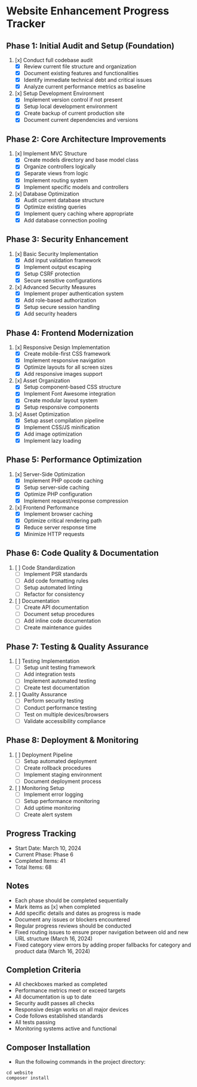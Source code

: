 # Website Enhancement Progress Tracker

## Phase 1: Initial Audit and Setup (Foundation)
1. [x] Conduct full codebase audit
    - [x] Review current file structure and organization
    - [x] Document existing features and functionalities
    - [x] Identify immediate technical debt and critical issues
    - [x] Analyze current performance metrics as baseline

2. [x] Setup Development Environment
    - [x] Implement version control if not present
    - [x] Setup local development environment
    - [x] Create backup of current production site
    - [x] Document current dependencies and versions

## Phase 2: Core Architecture Improvements
1. [x] Implement MVC Structure
    - [x] Create models directory and base model class
    - [x] Organize controllers logically
    - [x] Separate views from logic
    - [x] Implement routing system
    - [x] Implement specific models and controllers

2. [x] Database Optimization
    - [x] Audit current database structure
    - [x] Optimize existing queries
    - [x] Implement query caching where appropriate
    - [x] Add database connection pooling

## Phase 3: Security Enhancement
1. [x] Basic Security Implementation
    - [x] Add input validation framework
    - [x] Implement output escaping
    - [x] Setup CSRF protection
    - [x] Secure sensitive configurations

2. [x] Advanced Security Measures
    - [x] Implement proper authentication system
    - [x] Add role-based authorization
    - [x] Setup secure session handling
    - [x] Add security headers

## Phase 4: Frontend Modernization
1. [x] Responsive Design Implementation
    - [x] Create mobile-first CSS framework
    - [x] Implement responsive navigation
    - [x] Optimize layouts for all screen sizes
    - [x] Add responsive images support

2. [x] Asset Organization
    - [x] Setup component-based CSS structure
    - [x] Implement Font Awesome integration
    - [x] Create modular layout system
    - [x] Setup responsive components

3. [x] Asset Optimization
    - [x] Setup asset compilation pipeline
    - [x] Implement CSS/JS minification
    - [x] Add image optimization
    - [x] Implement lazy loading

## Phase 5: Performance Optimization
1. [x] Server-Side Optimization
    - [x] Implement PHP opcode caching
    - [x] Setup server-side caching
    - [x] Optimize PHP configuration
    - [x] Implement request/response compression

2. [x] Frontend Performance
    - [x] Implement browser caching
    - [x] Optimize critical rendering path
    - [x] Reduce server response time
    - [x] Minimize HTTP requests

## Phase 6: Code Quality & Documentation
1. [ ] Code Standardization
    - [ ] Implement PSR standards
    - [ ] Add code formatting rules
    - [ ] Setup automated linting
    - [ ] Refactor for consistency

2. [ ] Documentation
    - [ ] Create API documentation
    - [ ] Document setup procedures
    - [ ] Add inline code documentation
    - [ ] Create maintenance guides

## Phase 7: Testing & Quality Assurance
1. [ ] Testing Implementation
    - [ ] Setup unit testing framework
    - [ ] Add integration tests
    - [ ] Implement automated testing
    - [ ] Create test documentation

2. [ ] Quality Assurance
    - [ ] Perform security testing
    - [ ] Conduct performance testing
    - [ ] Test on multiple devices/browsers
    - [ ] Validate accessibility compliance

## Phase 8: Deployment & Monitoring
1. [ ] Deployment Pipeline
    - [ ] Setup automated deployment
    - [ ] Create rollback procedures
    - [ ] Implement staging environment
    - [ ] Document deployment process

2. [ ] Monitoring Setup
    - [ ] Implement error logging
    - [ ] Setup performance monitoring
    - [ ] Add uptime monitoring
    - [ ] Create alert system

## Progress Tracking
- Start Date: March 10, 2024
- Current Phase: Phase 6
- Completed Items: 41
- Total Items: 68

## Notes
- Each phase should be completed sequentially
- Mark items as [x] when completed
- Add specific details and dates as progress is made
- Document any issues or blockers encountered
- Regular progress reviews should be conducted
- Fixed routing issues to ensure proper navigation between old and new URL structure (March 16, 2024)
- Fixed category view errors by adding proper fallbacks for category and product data (March 16, 2024)

## Completion Criteria
- All checkboxes marked as completed
- Performance metrics meet or exceed targets
- All documentation is up to date
- Security audit passes all checks
- Responsive design works on all major devices
- Code follows established standards
- All tests passing
- Monitoring systems active and functional 

## Composer Installation
- Run the following commands in the project directory:
```
cd website
composer install
```